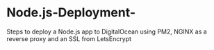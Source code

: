 # Node.js-Deployment-
Steps to deploy a Node.js app to DigitalOcean using PM2, NGINX as a reverse proxy and an SSL from LetsEncrypt
